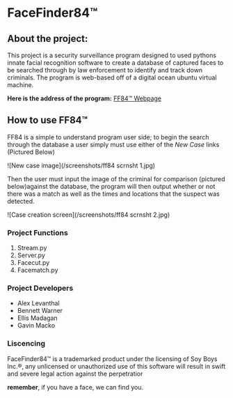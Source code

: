 # FaceFinder84™

## About the project:
This project is a security surveillance program designed to used pythons innate facial recognition software to create a database
of captured faces to be searched through by law enforcement to identify and track down criminals. The program is web-based off of a 
digital ocean ubuntu virtual machine. 

**Here is the address of the program:**
[FF84™ Webpage](https://ff84.wcupa.network)

## How to use FF84™
FF84 is a simple to understand program user side; to begin the search through the database a user simply must use either of the 
*New Case* links \(Pictured Below\)

![New case image](/screenshots/ff84 scrnsht 1.jpg)

Then the user must input the image of the criminal for comparison \(pictured below\)against the database, the program will then 
output whether or not there was a match as well as the times and locations that the suspect was detected.

![Case creation screen](/screenshots/ff84 scrnsht 2.jpg)


### Project Functions
1. Stream.py
2. Server.py
3. Facecut.py
4. Facematch.py


### Project Developers
* Alex Levanthal
* Bennett Warner
* Ellis Madagan
* Gavin Macko

### Liscencing
FaceFinder84™ is a trademarked product under the licensing of Soy Boys Inc.®, any unlicensed or unauthorized use of this 
software will result in swift and severe legal action against the perpetratior

**remember**, if you have a face, we can find you.
